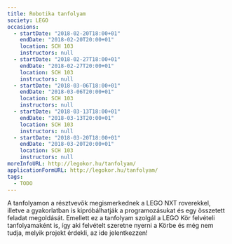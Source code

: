 ```yaml
---
title: Robotika tanfolyam
society: LEGO
occasions:
  - startDate: "2018-02-20T18:00+01"
    endDate: "2018-02-20T20:00+01"
    location: SCH 103
    instructors: null
  - startDate: "2018-02-27T18:00+01"
    endDate: "2018-02-27T20:00+01"
    location: SCH 103
    instructors: null   
  - startDate: "2018-03-06T18:00+01"
    endDate: "2018-03-06T20:00+01"
    location: SCH 103
    instructors: null
  - startDate: "2018-03-13T18:00+01"
    endDate: "2018-03-13T20:00+01"
    location: SCH 103
    instructors: null
  - startDate: "2018-03-20T18:00+01"
    endDate: "2018-03-20T20:00+01"
    location: SCH 103
    instructors: null
moreInfoURL: http://legokor.hu/tanfolyam/
applicationFormURL: http://legokor.hu/tanfolyam/
tags:
  - TODO
---
```

A tanfolyamon a résztvevők megismerkednek a LEGO NXT roverekkel, illetve a gyakorlatban is kipróbálhatják a programozásukat és egy összetett feladat megoldását. Emellett ez a tanfolyam szolgál a LEGO Kör felvételi tanfolyamaként is, így aki felvételt szeretne nyerni a Körbe és még nem tudja, melyik projekt érdekli, az ide jelentkezzen!
